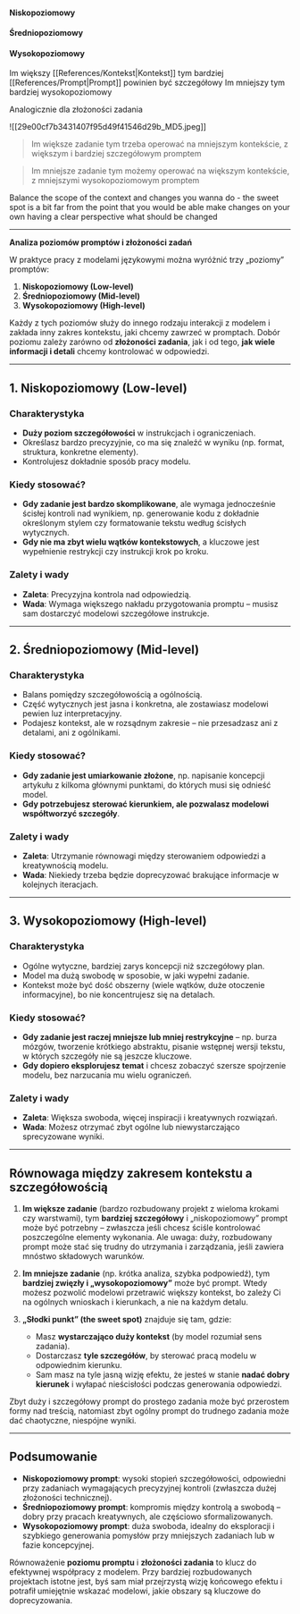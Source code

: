 #### Niskopoziomowy
#### Średniopoziomowy
#### Wysokopoziomowy

Im większy [[References/Kontekst|Kontekst]] tym bardziej [[References/Prompt|Prompt]] powinien być szczegółowy
Im mniejszy tym bardziej wysokopoziomowy

Analogicznie dla złożoności zadania

![[29e00cf7b3431407f95d49f41546d29b_MD5.jpeg]]


>Im większe zadanie tym trzeba operować na mniejszym kontekście, z większym i bardziej szczegółowym promptem

>Im mniejsze zadanie tym możemy operować na większym kontekście, z mniejszymi wysokopoziomowym promptem

Balance the scope of the context and changes you wanna do - the sweet spot is a bit far from the point that you would be able make changes on your own having a clear perspective what should be changed 

----
**Analiza poziomów promptów i złożoności zadań**

W praktyce pracy z modelami językowymi można wyróżnić trzy „poziomy” promptów:

1. **Niskopoziomowy (Low-level)**
2. **Średniopoziomowy (Mid-level)**
3. **Wysokopoziomowy (High-level)**

Każdy z tych poziomów służy do innego rodzaju interakcji z modelem i zakłada inny zakres kontekstu, jaki chcemy zawrzeć w promptach. Dobór poziomu zależy zarówno od **złożoności zadania**, jak i od tego, **jak wiele informacji i detali** chcemy kontrolować w odpowiedzi.

---

## 1. Niskopoziomowy (Low-level)

### Charakterystyka

- **Duży poziom szczegółowości** w instrukcjach i ograniczeniach.
- Określasz bardzo precyzyjnie, co ma się znaleźć w wyniku (np. format, struktura, konkretne elementy).
- Kontrolujesz dokładnie sposób pracy modelu.

### Kiedy stosować?

- **Gdy zadanie jest bardzo skomplikowane**, ale wymaga jednocześnie ścisłej kontroli nad wynikiem, np. generowanie kodu z dokładnie określonym stylem czy formatowanie tekstu według ścisłych wytycznych.
- **Gdy nie ma zbyt wielu wątków kontekstowych**, a kluczowe jest wypełnienie restrykcji czy instrukcji krok po kroku.

### Zalety i wady

- **Zaleta**: Precyzyjna kontrola nad odpowiedzią.
- **Wada**: Wymaga większego nakładu przygotowania promptu – musisz sam dostarczyć modelowi szczegółowe instrukcje.

---

## 2. Średniopoziomowy (Mid-level)

### Charakterystyka

- Balans pomiędzy szczegółowością a ogólnością.
- Część wytycznych jest jasna i konkretna, ale zostawiasz modelowi pewien luz interpretacyjny.
- Podajesz kontekst, ale w rozsądnym zakresie – nie przesadzasz ani z detalami, ani z ogólnikami.

### Kiedy stosować?

- **Gdy zadanie jest umiarkowanie złożone**, np. napisanie koncepcji artykułu z kilkoma głównymi punktami, do których musi się odnieść model.
- **Gdy potrzebujesz sterować kierunkiem, ale pozwalasz modelowi współtworzyć szczegóły**.

### Zalety i wady

- **Zaleta**: Utrzymanie równowagi między sterowaniem odpowiedzi a kreatywnością modelu.
- **Wada**: Niekiedy trzeba będzie doprecyzować brakujące informacje w kolejnych iteracjach.

---

## 3. Wysokopoziomowy (High-level)

### Charakterystyka

- Ogólne wytyczne, bardziej zarys koncepcji niż szczegółowy plan.
- Model ma dużą swobodę w sposobie, w jaki wypełni zadanie.
- Kontekst może być dość obszerny (wiele wątków, duże otoczenie informacyjne), bo nie koncentrujesz się na detalach.

### Kiedy stosować?

- **Gdy zadanie jest raczej mniejsze lub mniej restrykcyjne** – np. burza mózgów, tworzenie krótkiego abstraktu, pisanie wstępnej wersji tekstu, w których szczegóły nie są jeszcze kluczowe.
- **Gdy dopiero eksplorujesz temat** i chcesz zobaczyć szersze spojrzenie modelu, bez narzucania mu wielu ograniczeń.

### Zalety i wady

- **Zaleta**: Większa swoboda, więcej inspiracji i kreatywnych rozwiązań.
- **Wada**: Możesz otrzymać zbyt ogólne lub niewystarczająco sprecyzowane wyniki.

---

## Równowaga między zakresem kontekstu a szczegółowością

1. **Im większe zadanie** (bardzo rozbudowany projekt z wieloma krokami czy warstwami), tym **bardziej szczegółowy** i „niskopoziomowy” prompt może być potrzebny – zwłaszcza jeśli chcesz ściśle kontrolować poszczególne elementy wykonania. Ale uwaga: duży, rozbudowany prompt może stać się trudny do utrzymania i zarządzania, jeśli zawiera mnóstwo składowych warunków.
    
2. **Im mniejsze zadanie** (np. krótka analiza, szybka podpowiedź), tym **bardziej zwięzły i „wysokopoziomowy”** może być prompt. Wtedy możesz pozwolić modelowi przetrawić większy kontekst, bo zależy Ci na ogólnych wnioskach i kierunkach, a nie na każdym detalu.
    
3. **„Słodki punkt” (the sweet spot)** znajduje się tam, gdzie:
    
    - Masz **wystarczająco duży kontekst** (by model rozumiał sens zadania).
    - Dostarczasz **tyle szczegółów**, by sterować pracą modelu w odpowiednim kierunku.
    - Sam masz na tyle jasną wizję efektu, że jesteś w stanie **nadać dobry kierunek** i wyłapać nieścisłości podczas generowania odpowiedzi.

Zbyt duży i szczegółowy prompt do prostego zadania może być przerostem formy nad treścią, natomiast zbyt ogólny prompt do trudnego zadania może dać chaotyczne, niespójne wyniki.

---

## Podsumowanie

- **Niskopoziomowy prompt**: wysoki stopień szczegółowości, odpowiedni przy zadaniach wymagających precyzyjnej kontroli (zwłaszcza dużej złożoności technicznej).
- **Średniopoziomowy prompt**: kompromis między kontrolą a swobodą – dobry przy pracach kreatywnych, ale częściowo sformalizowanych.
- **Wysokopoziomowy prompt**: duża swoboda, idealny do eksploracji i szybkiego generowania pomysłów przy mniejszych zadaniach lub w fazie koncepcyjnej.

Równoważenie **poziomu promptu** i **złożoności zadania** to klucz do efektywnej współpracy z modelem. Przy bardziej rozbudowanych projektach istotne jest, byś sam miał przejrzystą wizję końcowego efektu i potrafił umiejętnie wskazać modelowi, jakie obszary są kluczowe do doprecyzowania.